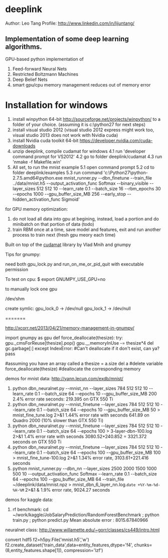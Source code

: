 deeplink
=======

Author: Leo Tang
Profile: http://www.linkedin.com/in/lijuntang/


## Implementation of some deep learning algorithms. ##

GPU-based python implementation of

1.  Feed-forward Neural Nets
2.  Restricted Boltzmann Machines
3.  Deep Belief Nets
4.  smart gpu/cpu memory management reduces out of memory error

Installation for windows
======================
1. install winpython 64-bit http://sourceforge.net/projects/winpython/ to a folder of your choice. (assuming it is c:\python27 for next steps)
2. install visual studio 2012 (visual studio 2012 express might work too, visual studio 2013 does not work with Nvidia cuda)
3. install Nvidia cuda toolkit 64-bit https://developer.nvidia.com/cuda-downloads 
4. unzip deeplink, compile cudamat for windows
  4.1  run 'developer command prompt for VS2012'
  4.2  go to folder deeplink/cudamat
  4.3  run 'nmake -f Makefile.win'
5. All set, to run the mnist example
	5.1 open command prompt 
	5.2 cd to folder deeplink/examples
	5.3 run command 'c:\Python27\python-2.7.5.amd64\python.exe mnist_runner.py --dbn_finetune --train_file ../data/mnist.h5 --output_activation_func Softmax --binary_visible --layer_sizes 512 512 10 --learn_rate 0.1 --batch_size 16 --rbm_epochs 30 --epochs 1000 --gpu_buffer_size_MB 256 --early_stop --hidden_activation_func Sigmoid'

for GPU memory optimization:
1. do not load all data into gpu at begining, instead, load a portion and do minibatch on that portion of data (todo) 
2. train RBM once at a time, save model and features, exit and run another process to train next (fresh gpu meory each time)

Built on top of the [cudamat](http://code.google.com/p/cudamat/) library by Vlad Mnih and gnumpy

Tips for gnumpy:

need both gpu_lock.py and run_on_me_or_pid_quit with executable permission

To test on cpu:
$ export GNUMPY_USE_GPU=no


to manually lock one gpu

/dev/shm

create symlic:
gpu_lock_0 -> /dev/null
gpu_lock_1 -> /dev/null

=======

http://xcorr.net/2013/04/21/memory-management-in-gnumpy/

import gnumpy as gpu
def force_deallocate(thesize):
    try:
        gpu._cmsForReuse[thesize].pop()
        gpu.__memoryInUse -= thesize*4
        del gc.garbage[:]
    except IndexError:
        #Can't deallocate if it don't exist, can ya?
        pass
 
#assuming you have an array called a
thesize = a.size
del a #delete variable
force_deallocate(thesize) #deallocate the corresponding memory

demos for mnist data:  http://yann.lecun.com/exdb/mnist/

 1. python dbn_neuralnet.py --mnist_nn --layer_sizes 784 512 512 10 --learn_rate 0.1 --batch_size 64 --epochs 10 --gpu_buffer_size_MB 200
 	2.4% error rate seconds: 219.395 on GTX 550 Ti
 2. python dbn_neuralnet.py --mnist_finetune --layer_sizes 784 512 512 10 --learn_rate 0.1 --batch_size 64 --epochs 10 --gpu_buffer_size_MB 50 > mnist_fine_tune.log 2>&1
 	1.44% error rate with seconds 641.89 on Quadro 2000 (10% slower than GTX 550 Ti)
 3. python dbn_neuralnet.py --mnist_finetune --layer_sizes 784 512 512 10 --learn_rate 0.1 --batch_size 64  --epochs 100 > 3-layer-dbn-100.log 2>&1
 	1.4% error rate with seconds 3080.52+240.852 = 3321.372 seconds on GTX 550 Ti
 4. python dbn_neuralnet.py --mnist_finetune --layer_sizes 784 512 512 10 --learn_rate 0.1 --batch_size 64 --epochs 100 --gpu_buffer_size_MB 100 > mnist_fine_tune-100.log 2>&1
 	1.34% error rate, 3103.61+221.416 seconds
 6. python mnist_runner.py  --dbn_nn --layer_sizes 2500 2000 1500 1000 500 10  --output_activation_func Softmax --learn_rate 0.1 --batch_size 64 --epochs 100 --gpu_buffer_size_MB 64 --train_file ~/deeplink/data/mnist.npz > mnist_dbn_6_layer_nn.log.`date +%Y-%m-%d-%H-%M`  2>&1 &
 	1.9% error rate,  9024.27 seconds
 	
 demos for kaggle data:
 1. rf benchmark:
    cd  ~/work/kaggle/JobSalaryPrediction/RandomForestBenchmark ; python train.py ; python predict.py
    Mean absolute error : 8015.67840966
   

neuralnet class: http://www.willamette.edu/~gorr/classes/cs449/intro.html

convert hdf5
f2=h5py.File('mnist.h5','w')
f2.create_dataset('train_data',data=entity_features,dtype='f4', chunks=(8,entity_features.shape[1]), compression='lzf')
